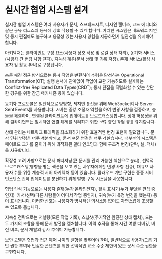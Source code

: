 # 실시간 협업 시스템 설계

실시간 협업 시스템은 여러 사용자가 문서, 스프레드시트, 디자인 캔버스, 코드 에디터와 같은 공유 리소스와 동시에 상호 작용할 수 있게 합니다. 이러한 시스템은 네트워크 지연 및 동시 편집에도 불구하고 응답성 있는 사용자 경험을 제공하면서 일관성을 유지해야 합니다.

아키텍처는 클라이언트 구성 요소(사용자 상호 작용 및 로컬 상태 처리), 동기화 서비스(사용자 간 변경 사항 전파), 지속성 계층(문서 상태 및 기록 저장), 존재 서비스(활성 사용자 및 활동 추적)로 구성됩니다.

충돌 해결 접근 방식으로는 동시 작업을 변환하여 수렴을 달성하는 Operational Transformation(OT); 실행 순서에 관계없이 작업이 교환 가능하도록 설계하는 Conflict-free Replicated Data Types(CRDT); 동시 편집을 직렬화할 수 있는 간단한 경우를 위한 잠금 메커니즘 등이 있습니다.

동기화 프로토콜은 일반적으로 양방향, 저지연 통신을 위해 WebSocket이나 Server-Sent Events를 사용합니다. 서버는 중앙 조정자 역할을 하여 변경 사항을 검증하고, 충돌을 해결하며, 연결된 클라이언트에 업데이트를 브로드캐스팅합니다. 장애 허용성을 위해 클라이언트는 일시적인 연결 해제를 처리하기 위한 보류 중인 작업 큐를 유지합니다.

상태 관리는 네트워크 트래픽을 최소화하기 위한 효율적인 변경 표현이 필요합니다. 문자 단위 변경은 너무 세분화되고, 문서 수준 변경은 너무 거칠습니다. 대부분의 시스템은 페이로드 크기를 줄이기 위해 최적화된 델타 인코딩과 함께 구조적 변경(단락, 셀, 객체)을 사용합니다.

확장성 고려 사항으로는 문서 파티셔닝(큰 문서를 관리 가능한 섹션으로 분리), 선택적 브로드캐스팅(영향을 받는 섹션을 보고 있는 사용자에게만 변경 사항 전송), 대규모 사용자 수를 위한 계층적 서버 아키텍처 등이 있습니다. 클라우드 기반 구현은 종종 서버 인스턴스 간에 업데이트를 분산하기 위해 발행-구독 시스템을 사용합니다.

협업 인식 기능으로는 사용자 존재(누가 온라인인지), 활동 표시기(누가 무엇을 편집 중인지), 커서/선택(다른 사람들이 어디서 작업 중인지), 귀속(누가 특정 변경을 했는지) 등이 표시됩니다. 이러한 신호는 사용자가 명시적인 의사소통 없이도 자연스럽게 조정할 수 있도록 돕습니다.

지속성 전략으로는 저널링(모든 작업 기록), 스냅샷(주기적인 완전한 상태 캡처), 또는 두 가지의 조합을 통해 문서 발전을 캡처합니다. 이력 추적을 통해 시간 여행 디버깅, 버전 비교, 문서 개발의 감사 추적이 가능합니다.

보안 모델은 협업과 접근 제어 사이의 균형을 맞추어야 하며, 일반적으로 사용자/그룹 기반 권한 부여와 민감한 콘텐츠를 위한 선택적인 요소 수준 제한이 있는 문서 수준 권한을 구현합니다.